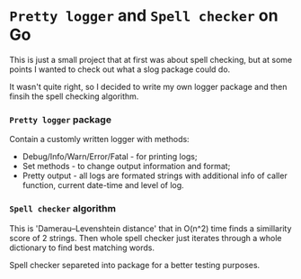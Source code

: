 # `Pretty logger` and `Spell checker` on Go

This is just a small project that at first was about spell checking, but at some points I wanted to check out what a slog package could do.

It wasn't quite right, so I decided to write my own logger package and then finsih the spell checking algorithm.

### `Pretty logger` package

Contain a customly written logger with methods:
- Debug/Info/Warn/Error/Fatal - for printing logs;
- Set methods - to change output information and format;
- Pretty output - all logs are formated strings with additional info of caller function, current date-time and level of log.

### `Spell checker` algorithm

This is 'Damerau–Levenshtein distance' that in O(n^2) time finds a simillarity score of 2 strings. Then whole spell checker just iterates through a whole dictionary to find best matching words.

Spell checker separeted into package for a better testing purposes.
